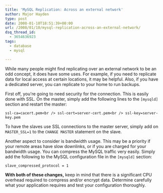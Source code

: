 ```yaml
---
title: 'MySQL Replication: Across an external network'
author: Major Hayden
type: post
date: 2008-01-10T18:51:39+00:00
url: /2008/01/10/mysql-replication-across-an-external-network/
dsq_thread_id:
  - 3654636923
tags:
  - database
  - mysql

---
```

While many people might find replicating over an external network to be an odd concept, it does have some uses. For example, if you need to replicate data for local access at certain locations, it may be helpful. Also, if you have a dedicated server, you can replicate to your home to run backups.

First off, you're going to need security for the connection. This is easily done with SSL. On the master, simply add the following lines to the `[mysqld]` section and restart the master:

`ssl-ca=cacert.pem<br />
ssl-cert=server-cert.pem<br />
ssl-key=server-key.pem`

To have the slaves use SSL connections to the master server, simply add on `MASTER_SSL=1` to the `CHANGE MASTER` statement on the slave.

Another aspect to consider is bandwidth usage. This may be a priority if your remote areas have slow downlinks, or if you are charged for your bandwidth usage. You can compress the MySQL traffic very easily. Simply add the following to the MySQL configuration file in the `[mysqld]` section:

`slave_compressed_protocol = 1`

**With both of these changes,** keep in mind that there is a significant CPU overhead required to compress and/or encrypt data. Determine carefully what your application requires and test your configuration thoroughly.
